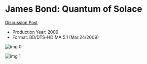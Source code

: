 # James Bond: Quantum of Solace

[Discussion Post](https://www.avsforum.com/threads/bass-eq-for-filtered-movies.2995212/post-56921212)

* Production Year: 2009
* Format: BD/DTS-HD MA 5.1 (Mar.24/2009)

![img 0](https://i.imgur.com/KLFUriz.jpg)

![img 1](https://i.imgur.com/70wok9E.png)


